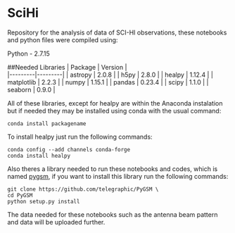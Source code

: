 # SciHi

Repository for the analysis of data of SCI-HI observations, these notebooks and  python files were compiled using:

Python - 2.7.15 

##Needed Libraries
| Package | Version |               
|---------|---------|
| astropy | 2.0.8 |
| h5py | 2.8.0 |
| healpy | 1.12.4 |
| matplotlib | 2.2.3 | 
| numpy | 1.15.1 |
| pandas | 0.23.4 |
| scipy | 1.1.0 |
| seaborn | 0.9.0 |


All of these libraries, except for healpy are within the Anaconda instalation but if needed they may be installed using conda with the usual command:

```
conda install packagename
```

To install healpy just run the following commands:

```
conda config --add channels conda-forge
conda install healpy
```

Also theres a library needed to run these notebooks and codes, which is named [pygsm](https://github.com/telegraphic/PyGSM), if you want to install this library run the following commands:

```
git clone https://github.com/telegraphic/PyGSM \
cd PyGSM
python setup.py install
```

The data needed for these notebooks such as the antenna beam pattern and data will be uploaded further.


